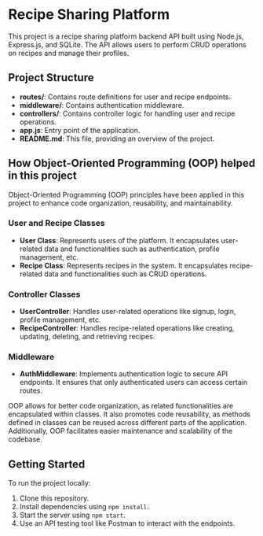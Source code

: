 # Recipe Sharing Platform

This project is a recipe sharing platform backend API built using Node.js, Express.js, and SQLite. The API allows users to perform CRUD operations on recipes and manage their profiles.

## Project Structure


- **routes/**: Contains route definitions for user and recipe endpoints.
- **middleware/**: Contains authentication middleware.
- **controllers/**: Contains controller logic for handling user and recipe operations.
- **app.js**: Entry point of the application.
- **README.md**: This file, providing an overview of the project.

## How Object-Oriented Programming (OOP) helped in this project

Object-Oriented Programming (OOP) principles have been applied in this project to enhance code organization, reusability, and maintainability.

### User and Recipe Classes

- **User Class**: Represents users of the platform. It encapsulates user-related data and functionalities such as authentication, profile management, etc.
- **Recipe Class**: Represents recipes in the system. It encapsulates recipe-related data and functionalities such as CRUD operations.

### Controller Classes

- **UserController**: Handles user-related operations like signup, login, profile management, etc.
- **RecipeController**: Handles recipe-related operations like creating, updating, deleting, and retrieving recipes.

### Middleware

- **AuthMiddleware**: Implements authentication logic to secure API endpoints. It ensures that only authenticated users can access certain routes.

OOP allows for better code organization, as related functionalities are encapsulated within classes. It also promotes code reusability, as methods defined in classes can be reused across different parts of the application. Additionally, OOP facilitates easier maintenance and scalability of the codebase.

## Getting Started

To run the project locally:

1. Clone this repository.
2. Install dependencies using `npm install`.
3. Start the server using `npm start`.
4. Use an API testing tool like Postman to interact with the endpoints.
